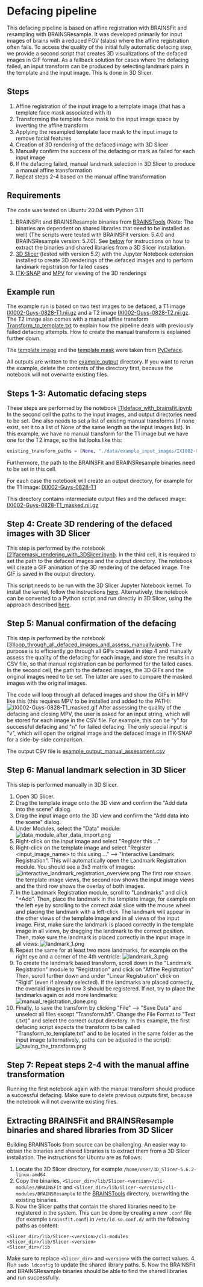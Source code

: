 # Defacing pipeline
This defacing pipeline is based on affine registration with BRAINSFit and resampling with BRAINSResample.
It was developed primarily for input images of brains with a reduced FOV (slabs) where the affine registration often fails.
To access the quality of the initial fully automatic defacing step, we provide a second script that creates 3D visualizations
of the defaced images in GIF format.
As a fallback solution for cases where the defacing failed, an input transform can be produced by selecting landmark pairs
in the template and the input image. This is done in 3D Slicer. 

## Steps
1. Affine registration of the input image to a template image (that has a template face mask associated with it)
2. Transforming the template face mask to the input image space by inverting the affine transform
3. Applying the resampled template face mask to the input image to remove facial features
4. Creation of 3D rendering of the defaced image with 3D Slicer
5. Manually confirm the success of the defacing or mark as failed for each input image
6. If the defacing failed, manual landmark selection in 3D Slicer to produce a manual affine transformation
7. Repeat steps 2-4 based on the manual affine transformation

## Requirements
The code was tested on Ubuntu 20.04 with Python 3.11
1. BRAINSFit and BRAINSResample binaries from [BRAINSTools](https://github.com/BRAINSia/BRAINSTools) (Note: The binaries
are dependent on shared libraries that need to be installed as well) (The scripts were tested with BRAINSFit version: 5.4.0 and 
BRAINSResample version: 5.7.0). See [below](#extracting-brainsfit-and-brainsresample-binaries-and-shared-libraries-from-3d-slicer) for instructions on how to extract the binaries and shared libraries from
a 3D Slicer installation.
2. [3D Slicer](https://www.slicer.org/) (tested with version 5.2) with the Jupyter Notebook extension installed to create 3D renderings of the defaced images
and to perform landmark registration for failed cases
3. [ITK-SNAP](http://www.itksnap.org) and [MPV](https://mpv.io/) for viewing of the 3D renderings

## Example run
The example run is based on two test images to be defaced, 
a T1 image [IXI002-Guys-0828-T1.nii.gz](data/example_input_images/IXI002-Guys-0828-T1/IXI002-Guys-0828-T1.nii.gz)
and a T2 image [IXI002-Guys-0828-T2.nii.gz](data/example_input_images/IXI002-Guys-0828-T2/IXI002-Guys-0828-T2.nii.gz).
The T2 image also comes with a 
manual affine transform [Transform_to_template.txt](data/example_input_images/IXI002-Guys-0828-T2/Transform_to_template.txt) 
to explain how the pipeline deals with previously failed defacing attempts. How to create the manual transform is explained
further down.

The [template image](data/mean_reg2mean.nii.gz) and 
the [template mask](data/facemask.nii.gz) were taken from 
[PyDeface](https://github.com/poldracklab/pydeface).

All outputs are written to the [example_output](data/example_output) directory. If you want to rerun the example, 
delete the contents of the directory first, because the notebook will not overwrite existing files.

## Steps 1-3: Automatic defacing steps
These steps are performed by the notebook [[1]deface_with_brainsfit.ipynb](%5B1%5Ddeface_with_brainsfit.ipynb)
In the second cell the paths to the input images, and output directories need to be set. One also needs to set a list
of existing manual transforms (if none exist, set it to a list of None of the same length as the input images list). In
this example, we have no manual transform for the T1 image but we have one for the T2 image, so the list looks like this:
```python
existing_transform_paths = [None, "./data/example_input_images/IXI002-Guys-0828-T2/Transform_to_template.txt"]
```
Furthermore, the path to the BRAINSFit and BRAINSResample binaries need to be set in this cell. 

For each case the notebook will create an output directory, for example for the T1 image:
[IXI002-Guys-0828-T1](data/example_output/defaced_images/IXI002-Guys-0828-T1)

This directory contains intermediate output files and the defaced image:
[IXI002-Guys-0828-T1_masked.nii.gz](data/example_output/defaced_images/IXI002-Guys-0828-T1/IXI002-Guys-0828-T1_masked.nii.gz)


## Step 4: Create 3D rendering of the defaced images with 3D Slicer
This step is performed by the notebook [[2]facemask_rendering_with_3DSlicer.ipynb](%5B2%5Dfacemask_rendering_with_3DSlicer.ipynb).
In the third cell, it is required to set the path to the defaced images and the output directory.
The notebook will create a GIF animation of the 3D rendering of the defaced image. The GIF is saved in the output directory.

This script needs to be run with the 3D Slicer Jupyter Notebook kernel. To install the kernel, follow the instructions
[here](https://github.com/Slicer/SlicerJupyter). Alternatively, the notebook can be converted to a Python script and run
directly in 3D Slicer, using the approach described 
[here](https://slicer.readthedocs.io/en/latest/developer_guide/script_repository.html#run-a-python-script-file-in-the-slicer-environment).

## Step 5: Manual confirmation of the defacing
This step is performed by the notebook [[3]loop_through_all_defaced_images_and_assess_manually.ipynb](%5B3%5Dloop_through_all_defaced_images_and_assess_manually.ipynb).
The purpose is to efficiently go through all GIFs created in step 4 and manually assess the quality of the defacing for each 
image, and store the results in a CSV file, so that manual registration can be performed for the failed cases. 
In the second cell, the path to the defaced images, the 3D GIFs and the original images need to be set. The latter are 
used to compare the masked images with the original images. 

The code will loop through all defaced images and show the GIFs in MPV like this (this requires MPV to be installed and added to the
PATH): ![IXI002-Guys-0828-T1_masked.gif](data%2Fexample_output%2Fdefaced_images_3d_visualization%2FIXI002-Guys-0828-T1%2FIXI002-Guys-0828-T1_masked.gif) 
After assessing the quality of the defacing and closing MPV, the user is asked for an input string, 
which will be stored for each image in the CSV file. For example, this can be "y" for successful defacing and "n" for failed defacing.
The only special input is "v", which will open the original image and the defaced image in ITK-SNAP for a side-by-side comparison.

The output CSV file is [example_output_manual_assessment.csv](data%2Fexample_output_manual_assessment.csv)

## Step 6: Manual landmark selection in 3D Slicer
This step is performed manually in 3D Slicer. 
1. Open 3D Slicer.
1. Drag the template image onto the 3D view and confirm the "Add data into the scene" dialog. 
1. Drag the input image onto the 3D view and confirm the "Add data into the scene" dialog.
1. Under Modules, select the "Data" module: ![data_module_after_data_import.png](docs%2Fscreenshots%2Fdata_module_after_data_import.png)
1. Right-click on the input image and select "Register this ..."
1. Right-click on the template image and select "Register <input_image_name> to this using ..." --> "Interactive Landmark Registration". 
This will automatically open the Landmark Registration module. You should see a 3x3 matrix of images: ![interactive_landmark_registration_overview.png](docs%2Fscreenshots%2Finteractive_landmark_registration_overview.png)
The first row shows the template image views, the second row shows the input image views and the third row shows the
overlay of both images. 
1. In the Landmark Registration module, scroll to "Landmarks" and click "+Add". Then, place the landmark in the
template image, for example on the left eye by scrolling to the correct axial slice with the mouse wheel and placing the 
landmark with a left-click. The landmark will appear in the other views of the template image and in all views of the 
input image. First, make sure the landmark is placed correctly in the template image in all views, by dragging the landmark
to the correct position. Then, make sure the landmark is placed correctly in the input image in all views: ![landmark_1.png](docs%2Fscreenshots%2Flandmark_1.png)
1. Repeat the same for at least two more landmarks, for example on the right eye and a corner of the 4th ventricle: ![landmark_3.png](docs%2Fscreenshots%2Flandmark_3.png)
1. To create the landmark based transform, scroll down in the "Landmark Registration" module to "Registration" and click on "Affine Registration"
Then, scroll further down and under "Linear Registration" click on "Rigid" (even if already selected). If the landmarks are placed correctly, 
the overlaid images in row 3 should be registered. If not, try to place the landmarks again or add more landmarks: ![manual_registration_done.png](docs%2Fscreenshots%2Fmanual_registration_done.png)
1. Finally, to save the transform by clicking "File" --> "Save Data" and unselect all files except "Transform.h5". Change the File Format to "Text (.txt)" and select the correct
output directory. In this example, the first defacing script expects the transform to be called "Transform_to_template.txt" and to be 
located in the same folder as the input image (alternatively, paths can be adjusted in the script): ![saving_the_transform.png](docs%2Fscreenshots%2Fsaving_the_transform.png)

## Step 7: Repeat steps 2-4 with the manual affine transformation
Running the first notebook again with the manual transform should produce a successful defacing.
Make sure to delete previous outputs first, because the notebook will not overwrite existing files.


## Extracting BRAINSFit and BRAINSResample binaries and shared libraries from 3D Slicer
Building BRAINSTools from source can be challenging. An easier way to obtain the binaries and shared libraries is to 
extract them from a 3D Slicer installation. The instructions for Ubuntu are as follows:
1. Locate the 3D Slicer directory, for example `/home/user/3D_Slicer-5.6.2-linux-amd64`
2. Copy the binaries, `<Slicer_dir>/lib/Slicer-<version>/cli-modules/BRAINSFit` and 
`<Slicer_dir>/lib/Slicer-<version>/cli-modules/BRAINSResample` to the [BRAINSTools](BRAINSTools) directory, overwriting
the existing binaries.
3. Now the Slicer paths that contain the shared libraries need to be registered in the system. This can be done by
creating a new `.conf` file (for example `brainsfit.conf`) in `/etc/ld.so.conf.d/` with the following paths as 
content:
```                                                          
<Slicer_dir>/lib/Slicer-<version>/cli-modules
<Slicer_dir>/lib/Slicer-<version>
<Slicer_dir>/lib
```
Make sure to replace `<Slicer_dir>` and `<version>` with the correct values.
4. Run `sudo ldconfig` to update the shared library paths.
5. Now the BRAINSFit and BRAINSResample binaries should be able to find the shared libraries and run successfully.


